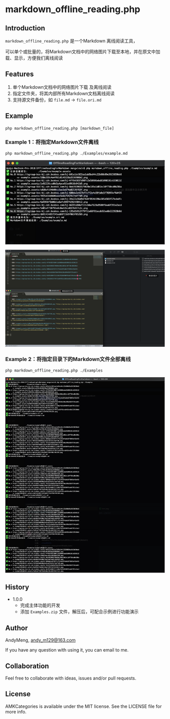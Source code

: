 # markdown_offline_reading.php

## Introduction

`markdown_offline_reading.php` 是一个Markdown 离线阅读工具，

可以单个或批量的，将Markdown文档中的网络图片下载至本地，并在原文中加载、显示，方便我们离线阅读

## Features

1. 单个Markdown文档中的网络图片下载 及离线阅读
2. 指定文件夹，将其内部所有Markdown文档离线阅读
3. 支持源文件备份，如 `file.md` -> `file.ori.md`

## Example

```
php markdown_offline_reading.php [markdown_file]
```

### Example 1：将指定Markdown文件离线

```
php markdown_offline_reading.php ./Examples/example.md
```

![](https://raw.githubusercontent.com/AndyM129/ImageHosting/master/images/20201221233847.png)

![](https://raw.githubusercontent.com/AndyM129/ImageHosting/master/images/20201221234145.png)


### Example 2：将指定目录下的Markdown文件全部离线

```
php markdown_offline_reading.php ./Examples
```

![](https://raw.githubusercontent.com/AndyM129/ImageHosting/master/images/20201221234346.png)

## History

* 1.0.0
	* 完成主体功能的开发
	* 添加 `Examples.zip` 文件，解压后，可配合示例进行功能演示

## Author

AndyMeng, andy_m129@163.com

If you have any question with using it, you can email to me. 

## Collaboration

Feel free to collaborate with ideas, issues and/or pull requests.

## License

AMKCategories is available under the MIT license. See the LICENSE file for more info.


